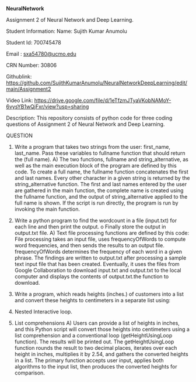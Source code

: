 **NeuralNetwork**

Assignment 2 of Neural Network and Deep Learning.

Student Information: Name: Sujith Kumar Anumolu

Student Id: 700745478

Email : sxa54780@ucmo.edu

CRN Number: 30806

Githublink: https://github.com/SujithKumarAnumolu/NeuralNetworkDeepLearning/edit/main/Assignment2

Video Link: https://drive.google.com/file/d/1eTfzmJTyaVKobNAMoY-6vysYB1wQjFxr/view?usp=sharing

Description: This repository consists of python code for three coding questions of Assignment 2 of Neural Network and Deep Learning.

QUESTION
1) Write a program that takes two strings from the user: first_name, last_name. Pass these variables to
fullname function that should return the (full name).
A) The two functions, fullname and string_alternative, as well as the main execution block of the program are defined by this code. To create a full name, the fullname function concatenates the first and last names. Every other character in a given string is returned by the string_alternative function. The first and last names entered by the user are gathered in the main function, the complete name is created using the fullname function, and the output of string_alternative applied to the full name is shown. If the script is run directly, the program is run by invoking the main function.

2) Write a python program to find the wordcount in a file (input.txt) for each line and then print the output.
o Finally store the output in output.txt file.
A) Text file processing functions are defined by this code: File processing takes an input file, uses frequencyOfWords to compute word frequencies, and then sends the results to an output file. frequencyOfWords determines the frequency of each word in a given phrase. The findings are written to output.txt after processing a sample text input file that has been created. Eventually, it uses the files from Google Collaboration to download input.txt and output.txt to the local computer and displays the contents of output.txt.the function to download.

3) Write a program, which reads heights (inches.) of customers into a list and convert these
heights to centimeters in a separate list using:
1) Nested Interactive loop.
2) List comprehensions
A) Users can provide a list of heights in inches, and this Python script will convert those heights into centimeters using a list comprehension and a conventional loop (getHeightUsingLoop function). The results will be printed out. The getHeightUsingLoop function rounds the result to two decimal places, iterates over each height in inches, multiplies it by 2.54, and gathers the converted heights in a list. The primary function accepts user input, applies both algorithms to the input list, then produces the converted heights for comparison.

